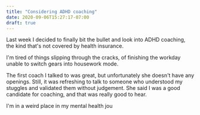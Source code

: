 ```yaml
---
title: "Considering ADHD coaching"
date: 2020-09-06T15:27:17-07:00
draft: true
---
```


Last week I decided to finally bit the bullet and look into ADHD coaching, the kind that's not covered by health insurance.

<!--more-->

I'm tired of things slipping through the cracks, of finishing the workday unable to switch gears into housework mode.

The first coach I talked to was great, but unfortunately she doesn't have any openings. Still, it was refreshing to talk to someone who understood my stuggles and validated them without judgement. She said I was a good candidate for coaching, and that was really good to hear.

I'm in a weird place in my mental health jou

